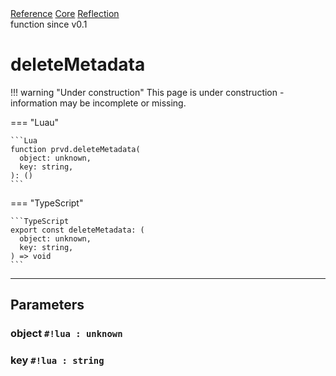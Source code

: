 <div class="ompdoc-reference-breadcrumbs">
<a href="../../../">Reference</a>
<a href="../../">Core</a>
<a href="../">Reflection</a>
</div>

<div class="ompdoc-reference-tags">
<span>function</span>
<span>since v0.1</span>
</div>

# deleteMetadata

!!! warning "Under construction"
    This page is under construction - information may be incomplete or missing.

=== "Luau"

    ```Lua
    function prvd.deleteMetadata(
      object: unknown,
      key: string,
    ): ()
    ```

=== "TypeScript"

    ```TypeScript
    export const deleteMetadata: (
      object: unknown,
      key: string,
    ) => void
    ```

---

## Parameters

### object `#!lua : unknown`

### key `#!lua : string`
